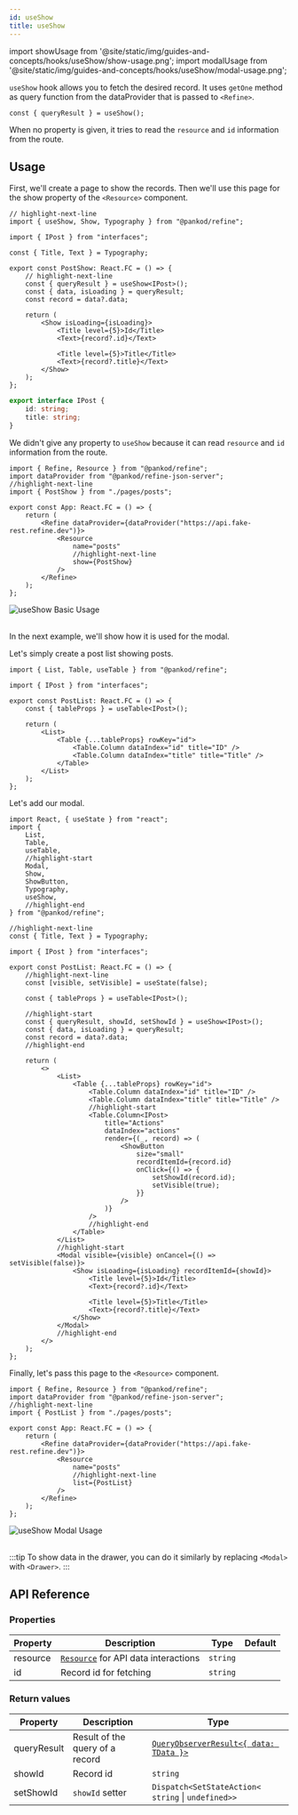 ```yaml
---
id: useShow
title: useShow
---
```


import showUsage from '@site/static/img/guides-and-concepts/hooks/useShow/show-usage.png';
import modalUsage from '@site/static/img/guides-and-concepts/hooks/useShow/modal-usage.png';

`useShow` hook allows you to fetch the desired record. It uses `getOne` method as query function from the dataProvider that is passed to `<Refine>`.

```tsx
const { queryResult } = useShow();
```

When no property is given, it tries to read the `resource` and `id` information from the route.

## Usage

First, we'll create a page to show the records. Then we'll use this page for the show property of the `<Resource>` component.

```tsx title="src/pages/posts/show.tsx"
// highlight-next-line
import { useShow, Show, Typography } from "@pankod/refine";

import { IPost } from "interfaces";

const { Title, Text } = Typography;

export const PostShow: React.FC = () => {
    // highlight-next-line
    const { queryResult } = useShow<IPost>();
    const { data, isLoading } = queryResult;
    const record = data?.data;

    return (
        <Show isLoading={isLoading}>
            <Title level={5}>Id</Title>
            <Text>{record?.id}</Text>

            <Title level={5}>Title</Title>
            <Text>{record?.title}</Text>
        </Show>
    );
};
```

```ts title="src/interfaces/index.d.ts"
export interface IPost {
    id: string;
    title: string;
}
```

We didn't give any property to `useShow` because it can read `resource` and `id` information from the route.

```tsx title="src/App.tsx"
import { Refine, Resource } from "@pankod/refine";
import dataProvider from "@pankod/refine-json-server";
//highlight-next-line
import { PostShow } from "./pages/posts";

export const App: React.FC = () => {
    return (
        <Refine dataProvider={dataProvider("https://api.fake-rest.refine.dev")}>
            <Resource
                name="posts"
                //highlight-next-line
                show={PostShow}
            />
        </Refine>
    );
};
```

<div style={{textAlign: "center"}}>
    <img src={showUsage} alt="useShow Basic Usage"/>
</div>

<br />

In the next example, we'll show how it is used for the modal.

Let's simply create a post list showing posts.

```tsx title="src/pages/posts/list.tsx"
import { List, Table, useTable } from "@pankod/refine";

import { IPost } from "interfaces";

export const PostList: React.FC = () => {
    const { tableProps } = useTable<IPost>();

    return (
        <List>
            <Table {...tableProps} rowKey="id">
                <Table.Column dataIndex="id" title="ID" />
                <Table.Column dataIndex="title" title="Title" />
            </Table>
        </List>
    );
};
```

Let's add our modal.

```tsx title="src/pages/posts/list.tsx"
import React, { useState } from "react";
import {
    List,
    Table,
    useTable,
    //highlight-start
    Modal,
    Show,
    ShowButton,
    Typography,
    useShow,
    //highlight-end
} from "@pankod/refine";

//highlight-next-line
const { Title, Text } = Typography;

import { IPost } from "interfaces";

export const PostList: React.FC = () => {
    //highlight-next-line
    const [visible, setVisible] = useState(false);

    const { tableProps } = useTable<IPost>();

    //highlight-start
    const { queryResult, showId, setShowId } = useShow<IPost>();
    const { data, isLoading } = queryResult;
    const record = data?.data;
    //highlight-end

    return (
        <>
            <List>
                <Table {...tableProps} rowKey="id">
                    <Table.Column dataIndex="id" title="ID" />
                    <Table.Column dataIndex="title" title="Title" />
                    //highlight-start
                    <Table.Column<IPost>
                        title="Actions"
                        dataIndex="actions"
                        render={(_, record) => (
                            <ShowButton
                                size="small"
                                recordItemId={record.id}
                                onClick={() => {
                                    setShowId(record.id);
                                    setVisible(true);
                                }}
                            />
                        )}
                    />
                    //highlight-end
                </Table>
            </List>
            //highlight-start
            <Modal visible={visible} onCancel={() => setVisible(false)}>
                <Show isLoading={isLoading} recordItemId={showId}>
                    <Title level={5}>Id</Title>
                    <Text>{record?.id}</Text>

                    <Title level={5}>Title</Title>
                    <Text>{record?.title}</Text>
                </Show>
            </Modal>
            //highlight-end
        </>
    );
};
```

Finally, let's pass this page to the `<Resource>` component.

```tsx title="src/App.tsx"
import { Refine, Resource } from "@pankod/refine";
import dataProvider from "@pankod/refine-json-server";
//highlight-next-line
import { PostList } from "./pages/posts";

export const App: React.FC = () => {
    return (
        <Refine dataProvider={dataProvider("https://api.fake-rest.refine.dev")}>
            <Resource
                name="posts"
                //highlight-next-line
                list={PostList}
            />
        </Refine>
    );
};
```

<div style={{textAlign: "center"}}>
    <img src={modalUsage} alt="useShow Modal Usage"/>
</div>

<br />

:::tip
To show data in the drawer, you can do it similarly by replacing `<Modal>` with `<Drawer>`.
:::



## API Reference

### Properties

| Property | Description                                                          | Type     | Default |
| -------- | -------------------------------------------------------------------- | -------- | ------- |
| resource | [`Resource`](../../components/resource.md) for API data interactions | `string` |         |
| id       | Record id for fetching                                               | `string` |         |

### Return values

| Property    | Description                     | Type                                                                                          |
| ----------- | ------------------------------- | --------------------------------------------------------------------------------------------- |
| queryResult | Result of the query of a record | [`QueryObserverResult<{ data: TData }>`](https://react-query.tanstack.com/reference/useQuery) |
| showId      | Record id                       | `string`                                                                                      |
| setShowId   | `showId` setter                 | `Dispatch<SetStateAction< string` \| `undefined>>`                                            |
